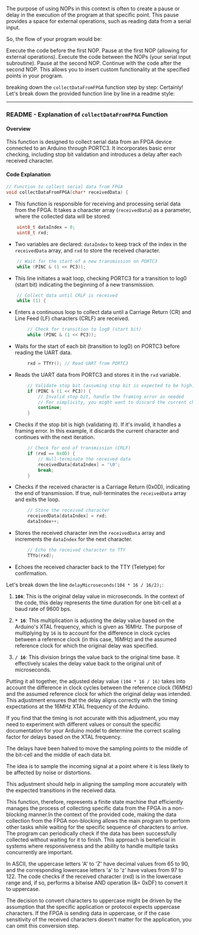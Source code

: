 The purpose of using NOPs in this context is often to create a pause or delay in the execution of the program at that specific point. This pause provides a space for external operations, such as reading data from a serial input.

So, the flow of your program would be:

Execute the code before the first NOP.
Pause at the first NOP (allowing for external operations).
Execute the code between the NOPs (your serial input subroutine).
Pause at the second NOP.
Continue with the code after the second NOP.
This allows you to insert custom functionality at the specified points in your program.


 breaking down the `collectDataFromFPGA` function step by step:
Certainly! Let's break down the provided function line by line in a readme style:

---

### README - Explanation of `collectDataFromFPGA` Function

#### Overview
This function is designed to collect serial data from an FPGA device connected to an Arduino through PORTC3. It incorporates basic error checking, including stop bit validation and introduces a delay after each received character.

#### Code Explanation

```c
// Function to collect serial data from FPGA
void collectDataFromFPGA(char* receivedData) {
```

- This function is responsible for receiving and processing serial data from the FPGA. It takes a character array (`receivedData`) as a parameter, where the collected data will be stored.

```c
    uint8_t dataIndex = 0;
    uint8_t rxd;
```

- Two variables are declared: `dataIndex` to keep track of the index in the `receivedData` array, and `rxd` to store the received character.

```c
    // Wait for the start of a new transmission on PORTC3
    while (PINC & (1 << PC3));
```

- This line initiates a wait loop, checking PORTC3 for a transition to log0 (start bit) indicating the beginning of a new transmission.

```c
    // Collect data until CRLF is received
    while (1) {
```

- Enters a continuous loop to collect data until a Carriage Return (CR) and Line Feed (LF) characters (CRLF) are received.

```c
        // Check for transition to log0 (start bit)
        while (PINC & (1 << PC3));
```

- Waits for the start of each bit (transition to log0) on PORTC3 before reading the UART data.

```c
        rxd = TTYr(); // Read UART from PORTC3
```

- Reads the UART data from PORTC3 and stores it in the `rxd` variable.

```c
        // Validate stop bit (assuming stop bit is expected to be high)
        if (PINC & (1 << PC3)) {
            // Invalid stop bit, handle the framing error as needed
            // For simplicity, you might want to discard the current character and continue
            continue;
        }
```

- Checks if the stop bit is high (validating it). If it's invalid, it handles a framing error. In this example, it discards the current character and continues with the next iteration.

```c
        // Check for end of transmission (CRLF)
        if (rxd == 0x0D) {
            // Null-terminate the received data
            receivedData[dataIndex] = '\0';
            break;
        }
```

- Checks if the received character is a Carriage Return (0x0D), indicating the end of transmission. If true, null-terminates the `receivedData` array and exits the loop.

```c
        // Store the received character
        receivedData[dataIndex] = rxd;
        dataIndex++;
```

- Stores the received character inm the `receivedData` array and increments the `dataIndex` for the next character.

```c
        // Echo the received character to TTY
        TTYo(rxd);
```

- Echoes the received character back to the TTY (Teletype) for confirmation.

 Let's break down the line `delayMicroseconds(104 * 16 / 16/2);`:

1. **`104`**: This is the original delay value in microseconds. In the context of the code, this delay represents the time duration for one bit-cell at a baud rate of 9600 bps.

2. **`* 16`**: This multiplication is adjusting the delay value based on the Arduino's XTAL frequency, which is given as 16MHz. The purpose of multiplying by `16` is to account for the difference in clock cycles between a reference clock (in this case, 16MHz) and the assumed reference clock for which the original delay was specified.

3. **`/ 16`**: This division brings the value back to the original time base. It effectively scales the delay value back to the original unit of microseconds.

Putting it all together, the adjusted delay value `(104 * 16 / 16)` takes into account the difference in clock cycles between the reference clock (16MHz) and the assumed reference clock for which the original delay was intended. This adjustment ensures that the delay aligns correctly with the timing expectations at the 16MHz XTAL frequency of the Arduino.

If you find that the timing is not accurate with this adjustment, you may need to experiment with different values or consult the specific documentation for your Arduino model to determine the correct scaling factor for delays based on the XTAL frequency.

The delays have been halved to move the sampling points to the middle of the bit-cell and the middle of each data bit.

The idea is to sample the incoming signal at a point where it is less likely to be affected by noise or distortions.

This adjustment should help in aligning the sampling more accurately with the expected transitions in the received data.

This function, therefore, represents a finite state machine that efficiently manages the process of collecting specific data from the FPGA in a non-blocking manner.In the context of the provided code, making the data collection from the FPGA non-blocking allows the main program to perform other tasks while waiting for the specific sequence of characters to arrive. The program can periodically check if the data has been successfully collected without waiting for it to finish. This approach is beneficial in systems where responsiveness and the ability to handle multiple tasks concurrently are important.

In ASCII, the uppercase letters 'A' to 'Z' have decimal values from 65 to 90, and the corresponding lowercase letters 'a' to 'z' have values from 97 to 122. The code checks if the received character (rxd) is in the lowercase range and, if so, performs a bitwise AND operation (&= 0xDF) to convert it to uppercase.

The decision to convert characters to uppercase might be driven by the assumption that the specific application or protocol expects uppercase characters. If the FPGA is sending data in uppercase, or if the case sensitivity of the received characters doesn't matter for the application, you can omit this conversion step.